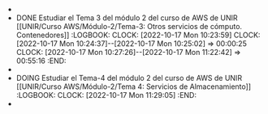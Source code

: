 -
- DONE Estudiar el Tema 3 del módulo 2 del curso de AWS de UNIR [[UNIR/Curso AWS/Módulo-2/Tema-3: Otros servicios de cómputo. Contenedores]]
  :LOGBOOK:
  CLOCK: [2022-10-17 Mon 10:23:59]
  CLOCK: [2022-10-17 Mon 10:24:37]--[2022-10-17 Mon 10:25:02] =>  00:00:25
  CLOCK: [2022-10-17 Mon 10:27:26]--[2022-10-17 Mon 11:22:42] =>  00:55:16
  :END:
-
- DOING Estudiar el Tema-4 del módulo 2 del curso de AWS de UNIR [[UNIR/Curso AWS/Módulo-2/Tema 4: Servicios de Almacenamiento]]
  :LOGBOOK:
  CLOCK: [2022-10-17 Mon 11:29:05]
  :END:
-